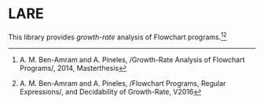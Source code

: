 # LARE

This library provides *growth-rate* analysis of Flowchart programs.[^BP14][^BP16] 


[^BP14]: A. M. Ben-Amram and A. Pineles, /Growth-Rate Analysis of Flowchart Programs/, 2014, Masterthesis
[^BP16]: A. M. Ben-Amram and A. Pineles, /Flowchart Programs, Regular Expressions/, and Decidability of Growth-Rate, V2016


